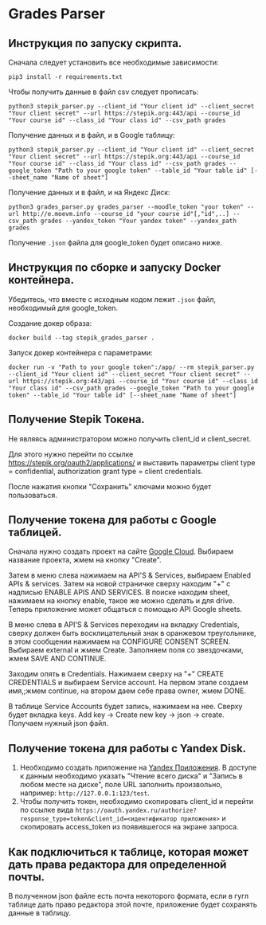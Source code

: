 # Grades Parser

## Инструкция по запуску скрипта.

Сначала следует установить все необходимые зависимости: 

``` pip3 install -r requirements.txt ```

Чтобы получить данные в файл csv следует прописать:

``` python3 stepik_parser.py --client_id "Your client id" --client_secret "Your client secret" --url https://stepik.org:443/api --course_id "Your course id" --class_id "Your class id" --csv_path grades ```


Получение данных и в файл, и в Google таблицу:

``` python3 stepik_parser.py --client_id "Your client id" --client_secret "Your client secret" --url https://stepik.org:443/api --course_id "Your course id" --class_id "Your class id" --csv_path grades --google_token "Path to your google token" --table_id "Your table id" [--sheet_name "Name of sheet"] ```

Получение данных и в файл, и на Яндекс Диск:

```python3 grades_parser.py grades_parser --moodle_token "your token" --url http://e.moevm.info --course_id "your course id"[,"id",..] --csv_path grades --yandex_token "Your yandex token" --yandex_path grades```

Получение ``` .json ``` файла для google_token будет описано ниже.

## Инструкция по сборке и запуску Docker контейнера.

Убедитесь, что вместе с исходным кодом лежит ``` .json ``` файл, необходимый для google_token.

Создание докер образа:

``` docker build --tag stepik_grades_parser . ```

Запуск докер контейнера с параметрами:

``` docker run -v "Path to your google token":/app/ --rm stepik_parser.py --client_id "Your client id" --client_secret "Your client secret" --url https://stepik.org:443/api --course_id "Your course id" --class_id "Your class id" --csv_path grades --google_token "Path to your google token" --table_id "Your table id" [--sheet_name "Name of sheet"] ```


## Получение Stepik Токена.

Не являясь администратором можно получить client_id и client_secret.

Для этого нужно перейти по ссылке  https://stepik.org/oauth2/applications/
и выставить параметры client type = confidential, authorization grant type = client credentials.

После нажатия кнопки "Cохранить" ключами можно будет пользоваться.


## Получение токена для работы с Google таблицей.

Сначала нужно создать проект на сайте [Google Cloud](https://console.cloud.google.com/). Выбираем название проекта, жмем на кнопку "Create". 

Затем в меню слева нажимаем на API'S & Services, выбираем Enabled APIs & services. Затем на новой страничке сверху находим "+" с надписью ENABLE APIS AND SERVICES. В поиске находим sheet, нажимаем на кнопку enable, такое же можно сделать и для drive. Теперь приложение может общаться с помощью API Google sheets.

В меню слева в API'S & Services переходим на вкладку Credentials, сверху должен быть восклицательный знак в оранжевом треугольнике, в этом сообщении нажимаем на CONFIGURE CONSENT SCREEN. Выбираем external и жмем Create. Заполняем поля со звездочками, жмем SAVE AND CONTINUE. 

Заходим опять в Credentials. Нажимаем сверху на "+" CREATE CREDENTIALS и выбираем Service account. На первом этапе создаем имя,;жмем continue, на втором даем себе права owner, жмем DONE.

В таблице Service Accounts будет запись, нажимаем на нее. Сверху будет вкладка keys. Add key -> Create new key -> json -> create. Получаем нужный json файл.


## Получение токена для работы с Yandex Disk.

1. Необходимо создать приложение на [Yandex Приложения](https://oauth.yandex.ru/client/new).
       В доступе к данным необходимо указать "Чтение всего диска" и "Запись в любом месте на диске", поле URL заполнить произвольно, например: ```http://127.0.0.1:123/test```.
2. Чтобы получить токен, необходимо скопировать client_id и перейти по ссылке вида 
       ```https://oauth.yandex.ru/authorize?response_type=token&client_id=<идентификатор приложения>``` и скопировать access_token из появившегося на экране запроса.


## Как подключиться к таблице, которая может дать права редактора для определенной почты.

В полученном json файле есть почта некоторого формата, если в гугл таблице дать право редактора этой почте, приложение будет сохранять данные в таблицу.





